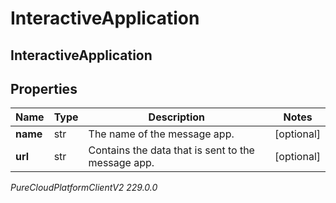 # InteractiveApplication

## InteractiveApplication

## Properties

|Name | Type | Description | Notes|
|------------ | ------------- | ------------- | -------------|
| **name** | str | The name of the message app. | [optional] |
| **url** | str | Contains the data that is sent to the message app. | [optional] |



_PureCloudPlatformClientV2 229.0.0_

